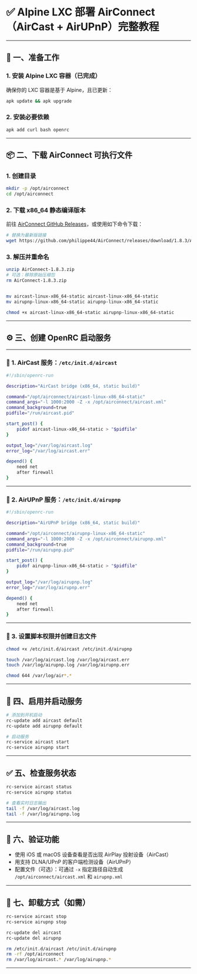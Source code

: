 # ✅ Alpine LXC 部署 AirConnect（AirCast + AirUPnP）完整教程

---

## 📌 一、准备工作

### 1. 安装 Alpine LXC 容器（已完成）

确保你的 LXC 容器是基于 Alpine，且已更新：

```sh
apk update && apk upgrade
```

### 2. 安装必要依赖

```sh
apk add curl bash openrc
```

---

## 📦 二、下载 AirConnect 可执行文件

### 1. 创建目录

```sh
mkdir -p /opt/airconnect
cd /opt/airconnect
```

### 2. 下载 x86\_64 静态编译版本

前往 [AirConnect GitHub Releases](https://github.com/philippe44/AirConnect/releases)，或使用如下命令下载：

```sh
# 替换为最新版链接
wget https://github.com/philippe44/AirConnect/releases/download/1.8.3/AirConnect-1.8.3.zip
```

### 3. 解压并重命名

```sh
unzip AirConnect-1.8.3.zip
# 可选：移除原始压缩包
rm AirConnect-1.8.3.zip


mv aircast-linux-x86_64-static aircast-linux-x86_64-static
mv airupnp-linux-x86_64-static airupnp-linux-x86_64-static

chmod +x aircast-linux-x86_64-static airupnp-linux-x86_64-static
```

---

## ⚙️ 三、创建 OpenRC 启动服务

---

### 📄 1. AirCast 服务：`/etc/init.d/aircast`

```sh
#!/sbin/openrc-run

description="AirCast bridge (x86_64, static build)"

command="/opt/airconnect/aircast-linux-x86_64-static"
command_args="-l 1000:2000 -Z -x /opt/airconnect/aircast.xml"
command_background=true
pidfile="/run/aircast.pid"

start_post() {
    pidof aircast-linux-x86_64-static > "$pidfile"
}

output_log="/var/log/aircast.log"
error_log="/var/log/aircast.err"

depend() {
    need net
    after firewall
}
```

---

### 📄 2. AirUPnP 服务：`/etc/init.d/airupnp`

```sh
#!/sbin/openrc-run

description="AirUPnP bridge (x86_64, static build)"

command="/opt/airconnect/airupnp-linux-x86_64-static"
command_args="-l 1000:2000 -Z -x /opt/airconnect/airupnp.xml"
command_background=true
pidfile="/run/airupnp.pid"

start_post() {
    pidof airupnp-linux-x86_64-static > "$pidfile"
}

output_log="/var/log/airupnp.log"
error_log="/var/log/airupnp.err"

depend() {
    need net
    after firewall
}
```

---

### 📂 3. 设置脚本权限并创建日志文件

```sh
chmod +x /etc/init.d/aircast /etc/init.d/airupnp

touch /var/log/aircast.log /var/log/aircast.err
touch /var/log/airupnp.log /var/log/airupnp.err

chmod 644 /var/log/air*.*
```

---

## 🚀 四、启用并启动服务

```sh
# 添加到开机启动
rc-update add aircast default
rc-update add airupnp default

# 启动服务
rc-service aircast start
rc-service airupnp start
```

---

## ✅ 五、检查服务状态

```sh
rc-service aircast status
rc-service airupnp status

# 查看实时日志输出
tail -f /var/log/aircast.log
tail -f /var/log/airupnp.log
```

---

## 📌 六、验证功能

* 使用 iOS 或 macOS 设备查看是否出现 AirPlay 投射设备（AirCast）
* 用支持 DLNA/UPnP 的客户端检测设备（AirUPnP）
* 配置文件（可选）：可通过 `-x` 指定路径自动生成 `/opt/airconnect/aircast.xml` 和 `airupnp.xml`

---

## 🧼 七、卸载方式（如需）

```sh
rc-service aircast stop
rc-service airupnp stop

rc-update del aircast
rc-update del airupnp

rm /etc/init.d/aircast /etc/init.d/airupnp
rm -rf /opt/airconnect
rm /var/log/aircast.* /var/log/airupnp.*
```

---

